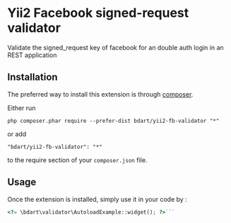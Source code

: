 Yii2 Facebook signed-request validator
======================================
Validate the signed_request key of facebook for an double auth login in an REST application

Installation
------------

The preferred way to install this extension is through [composer](http://getcomposer.org/download/).

Either run

```
php composer.phar require --prefer-dist bdart/yii2-fb-validator "*"
```

or add

```
"bdart/yii2-fb-validator": "*"
```

to the require section of your `composer.json` file.


Usage
-----

Once the extension is installed, simply use it in your code by  :

```php
<?= \bdart\validator\AutoloadExample::widget(); ?>```